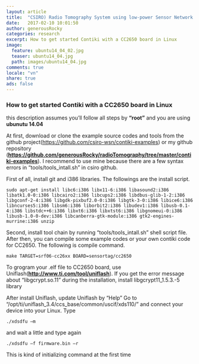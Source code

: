 ```yaml
---
layout: article
title:  "CSIRO) Radio Tomography System using low-power Sensor Network Device (3)"
date:   2017-02-10 10:01:50
author: generousRocky
categories: research
excerpt: How to get started Contiki with a CC2650 board in Linux
image:
  feature: ubuntu14_04_02.jpg
  teaser: ubuntu14_04.jpg
  path: images/ubuntu14_04.jpg
comments: true
locale: "vn"
share: true
ads: false
---
```


### How to get started Contiki with a CC2650 board in Linux


this description assumes you’ll follow all steps by **“root”** and you are using **ubunutu 14.04**

At first, download or clone the example source codes and tools from the github project(https://github.com/csiro-wsn/contiki-examples) or my github repository (**<https://github.com/generousRocky/radioTomography/tree/master/contiki-examples>**). I recommend to use mine because there are a few syntax errors in “tools/tools_intall.sh” in csiro github.

First of all, install git and i386 libraries. The followings are the install script.

	sudo apt-get install libc6:i386 libx11-6:i386 libasound2:i386 libatk1.0-0:i386 libcairo2:i386 libcups2:i386 libdbus-glib-1-2:i386 libgconf-2-4:i386 libgdk-pixbuf2.0-0:i386 libgtk-3-0:i386 libice6:i386 libncurses5:i386 libsm6:i386 liborbit2:i386 libudev1:i386 libusb-0.1-4:i386 libstdc++6:i386 libxt6:i386 libxtst6:i386 libgnomeui-0:i386 libusb-1.0-0-dev:i386 libcanberra-gtk-module:i386 gtk2-engines-murrine:i386 unzip

Second, install tool chain by running “tools/tools_intall.sh” shell script file. After then, you can compile some example codes or your own contiki code for CC2650. The following is compile command.

	make TARGET=srf06-cc26xx BOARD=sensortag/cc2650


To grogram your .elf file to CC2650 board, use Uniflash(**<http://www.ti.com/tool/uniflash>**). If you get the error message about “libgcrypt.so.11” during the installation, install libgcrypt11_1.5.3.-5 library

After install Uniflash, update Uniflash by “Help”
Go to “/opt/ti/uniflash_3.4/ccs_base/common/uscif/xds110/” and connect your device into your Linux.
Type

	./xdsdfu –m

and wait a little and type again

	./xdsdfu –f firmware.bin –r

This is kind of initializing command at the first time
